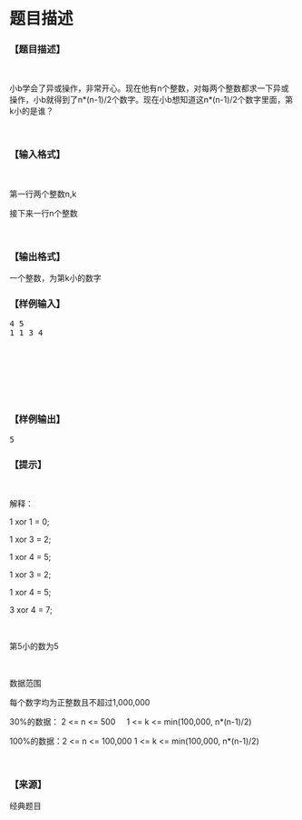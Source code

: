 # 题目描述


<h3>
【题目描述】
</h3>
<p>
<br/>
</p>
<p>
小b学会了异或操作，非常开心。现在他有n个整数，对每两个整数都求一下异或操作，小b就得到了n*(n-1)/2个数字。现在小b想知道这n*(n-1)/2个数字里面，第k小的是谁？
</p>
<p>
<br/>
</p>
<h3>
【输入格式】
</h3>
<p>
<br/>
</p>
<p>
第一行两个整数n,k
</p>
<p>
接下来一行n个整数
</p>
<p>
<br/>
</p>
<h3>
【输出格式】
</h3>
<p>
一个整数，为第k小的数字
</p>
<h3>
【样例输入】
</h3>
<pre>4 5
1 1 3 4
<p>
<br/>

</p>
</pre>
<h3>
【样例输出】
</h3>
<pre>5</pre>
<h3>
【提示】
</h3>
<p>
<br/>
</p>
<p>
解释：
</p>
<p>
1 xor 1 = 0;
</p>
<p>
1 xor 3 = 2;
</p>
<p>
1 xor 4 = 5;
</p>
<p>
1 xor 3 = 2;
</p>
<p>
1 xor 4 = 5;
</p>
<p>
3 xor 4 = 7;
</p>
<p>
<br/>
</p>
<p>
第5小的数为5
</p>
<p>
<br/>
</p>
<p>
数据范围
</p>
<p>
每个数字均为正整数且不超过1,000,000
</p>
<p>
30%的数据： 2 &lt;= n &lt;= 500     1 &lt;= k &lt;= min(100,000, n*(n-1)/2)
</p>
<p>
100%的数据：2 &lt;= n &lt;= 100,000 1 &lt;= k &lt;= min(100,000, n*(n-1)/2)
</p>
<p>
<br/>
</p>
<h3>
【来源】
</h3>
<p>
经典题目
</p>
